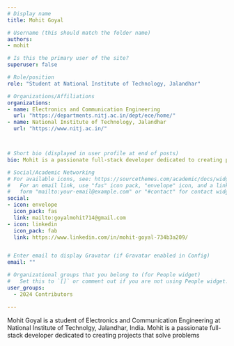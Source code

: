 ```yaml
---
# Display name
title: Mohit Goyal

# Username (this should match the folder name)
authors:
- mohit

# Is this the primary user of the site?
superuser: false

# Role/position
role: "Student at National Institute of Technology, Jalandhar"

# Organizations/Affiliations
organizations:
- name: Electronics and Communication Engineering 
  url: "https://departments.nitj.ac.in/dept/ece/home/"
- name: National Institute of Technology, Jalandhar
  url: "https://www.nitj.ac.in/"



# Short bio (displayed in user profile at end of posts)
bio: Mohit is a passionate full-stack developer dedicated to creating projects that solve problems 

# Social/Academic Networking
# For available icons, see: https://sourcethemes.com/academic/docs/widgets/#icons
#   For an email link, use "fas" icon pack, "envelope" icon, and a link in the
#   form "mailto:your-email@example.com" or "#contact" for contact widget.
social:
- icon: envelope
  icon_pack: fas
  link: mailto:goyalmohit714@gmail.com
- icon: linkedin
  icon_pack: fab
  link: https://www.linkedin.com/in/mohit-goyal-734b3a209/


# Enter email to display Gravatar (if Gravatar enabled in Config)
email: ""

# Organizational groups that you belong to (for People widget)
#   Set this to `[]` or comment out if you are not using People widget.  
user_groups:
  - 2024 Contributors

---
```

Mohit Goyal is a student of Electronics and Communication Engineering at National Institute of Technolgy, Jalandhar, India. Mohit is a passionate full-stack developer dedicated to creating projects that solve problems


